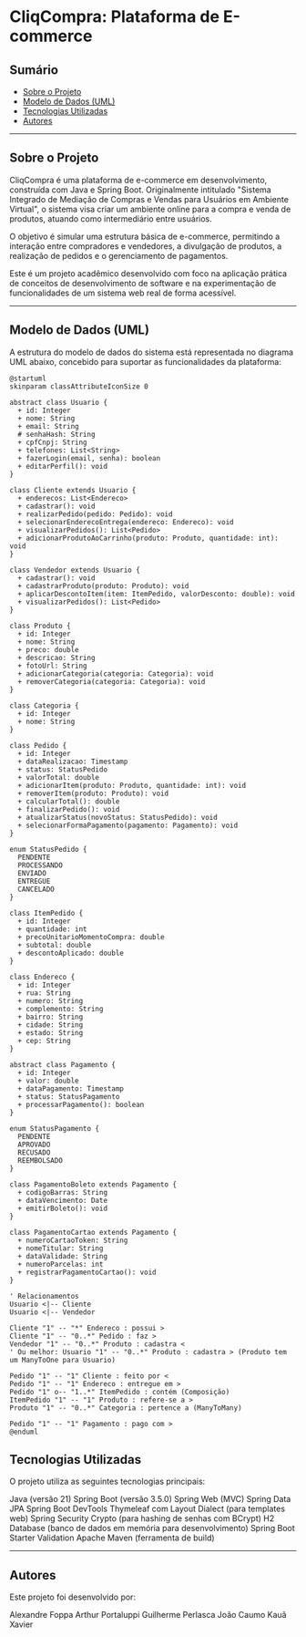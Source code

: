 # CliqCompra: Plataforma de E-commerce

## Sumário
- [Sobre o Projeto](#sobre-o-projeto)
- [Modelo de Dados (UML)](#modelo-de-dados-uml)
- [Tecnologias Utilizadas](#tecnologias-utilizadas)
- [Autores](#autores)

---
## Sobre o Projeto
CliqCompra é uma plataforma de e-commerce em desenvolvimento, construída com Java e Spring Boot. Originalmente intitulado "Sistema Integrado de Mediação de Compras e Vendas para Usuários em Ambiente Virtual", o sistema visa criar um ambiente online para a compra e venda de produtos, atuando como intermediário entre usuários.

O objetivo é simular uma estrutura básica de e-commerce, permitindo a interação entre compradores e vendedores, a divulgação de produtos, a realização de pedidos e o gerenciamento de pagamentos.

Este é um projeto acadêmico desenvolvido com foco na aplicação prática de conceitos de desenvolvimento de software e na experimentação de funcionalidades de um sistema web real de forma acessível.

---
## Modelo de Dados (UML)
A estrutura do modelo de dados do sistema está representada no diagrama UML abaixo, concebido para suportar as funcionalidades da plataforma:

```plantuml
@startuml
skinparam classAttributeIconSize 0

abstract class Usuario {
  + id: Integer
  + nome: String
  + email: String
  # senhaHash: String
  + cpfCnpj: String
  + telefones: List<String>
  + fazerLogin(email, senha): boolean
  + editarPerfil(): void
}

class Cliente extends Usuario {
  + enderecos: List<Endereco>
  + cadastrar(): void
  + realizarPedido(pedido: Pedido): void
  + selecionarEnderecoEntrega(endereco: Endereco): void
  + visualizarPedidos(): List<Pedido>
  + adicionarProdutoAoCarrinho(produto: Produto, quantidade: int): void
}

class Vendedor extends Usuario {
  + cadastrar(): void
  + cadastrarProduto(produto: Produto): void
  + aplicarDescontoItem(item: ItemPedido, valorDesconto: double): void
  + visualizarPedidos(): List<Pedido>
}

class Produto {
  + id: Integer
  + nome: String
  + preco: double
  + descricao: String
  + fotoUrl: String
  + adicionarCategoria(categoria: Categoria): void
  + removerCategoria(categoria: Categoria): void
}

class Categoria {
  + id: Integer
  + nome: String
}

class Pedido {
  + id: Integer
  + dataRealizacao: Timestamp
  + status: StatusPedido
  + valorTotal: double
  + adicionarItem(produto: Produto, quantidade: int): void
  + removerItem(produto: Produto): void
  + calcularTotal(): double
  + finalizarPedido(): void
  + atualizarStatus(novoStatus: StatusPedido): void
  + selecionarFormaPagamento(pagamento: Pagamento): void
}

enum StatusPedido {
  PENDENTE
  PROCESSANDO
  ENVIADO
  ENTREGUE
  CANCELADO
}

class ItemPedido {
  + id: Integer
  + quantidade: int
  + precoUnitarioMomentoCompra: double
  + subtotal: double
  + descontoAplicado: double
}

class Endereco {
  + id: Integer
  + rua: String
  + numero: String
  + complemento: String
  + bairro: String
  + cidade: String
  + estado: String
  + cep: String
}

abstract class Pagamento {
  + id: Integer
  + valor: double
  + dataPagamento: Timestamp
  + status: StatusPagamento
  + processarPagamento(): boolean
}

enum StatusPagamento {
  PENDENTE
  APROVADO
  RECUSADO
  REEMBOLSADO
}

class PagamentoBoleto extends Pagamento {
  + codigoBarras: String
  + dataVencimento: Date
  + emitirBoleto(): void
}

class PagamentoCartao extends Pagamento {
  + numeroCartaoToken: String
  + nomeTitular: String
  + dataValidade: String
  + numeroParcelas: int
  + registrarPagamentoCartao(): void
}

' Relacionamentos
Usuario <|-- Cliente
Usuario <|-- Vendedor

Cliente "1" -- "*" Endereco : possui >
Cliente "1" -- "0..*" Pedido : faz >
Vendedor "1" -- "0..*" Produto : cadastra <
' Ou melhor: Usuario "1" -- "0..*" Produto : cadastra > (Produto tem um ManyToOne para Usuario)

Pedido "1" -- "1" Cliente : feito por <
Pedido "1" -- "1" Endereco : entregue em >
Pedido "1" o-- "1..*" ItemPedido : contém (Composição)
ItemPedido "1" -- "1" Produto : refere-se a >
Produto "1" -- "0..*" Categoria : pertence a (ManyToMany)

Pedido "1" -- "1" Pagamento : pago com >
@enduml
```

## Tecnologias Utilizadas
O projeto utiliza as seguintes tecnologias principais:

Java (versão 21)
Spring Boot (versão 3.5.0)
Spring Web (MVC)
Spring Data JPA
Spring Boot DevTools
Thymeleaf com Layout Dialect (para templates web)
Spring Security Crypto (para hashing de senhas com BCrypt)
H2 Database (banco de dados em memória para desenvolvimento)
Spring Boot Starter Validation
Apache Maven (ferramenta de build)

---
## Autores
Este projeto foi desenvolvido por:

Alexandre Foppa
Arthur Portaluppi
Guilherme Perlasca
João Caumo
Kauã Xavier

